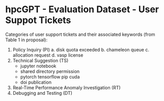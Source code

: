 # hpcGPT - Evaluation Dataset - User Suppot Tickets

Categories of user support tickets and their associated keywords (from Table 1 in proposal):
1. Policy Inquiry (PI)
   a. disk quota exceeded
   b. chameleon queue
   c. allocation request
   d. vasp license
2. Technical Suggestion (TS)
   - jupyter notebook
   - shared directory permission
   - pytorch tensorflow pip cuda
   - doi publication
3. Real-Time Performance Anomaly Investigation (RT)
4. Debugging and Testing (DT)
